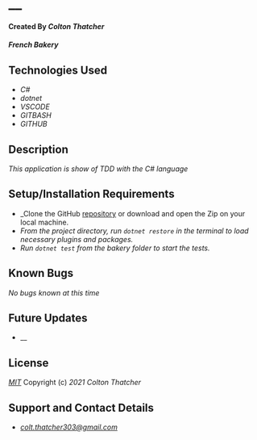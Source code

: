 # __

#### Created By _**Colton Thatcher**_

#### _French Bakery_

## Technologies Used


* _C#_
* _dotnet_
* _VSCODE_
* _GITBASH_
* _GITHUB_


## Description

_This application is show of TDD with the C# language_

## Setup/Installation Requirements

* _Clone the GitHub [repository]() or download and open the Zip on your local machine.
* _From the project directory, run `dotnet restore` in the terminal to load necessary plugins and packages._
* _Run `dotnet test`  from the bakery folder to start the tests._




## Known Bugs

_No bugs known at this time_

## Future Updates

* __

## License

_[MIT](https://opensource.org/licenses/MIT)_
Copyright (c) _2021_ _Colton Thatcher_

## Support and Contact Details
* _[colt.thatcher303@gmail.com](colt.thatcher303@gmail.com)_

